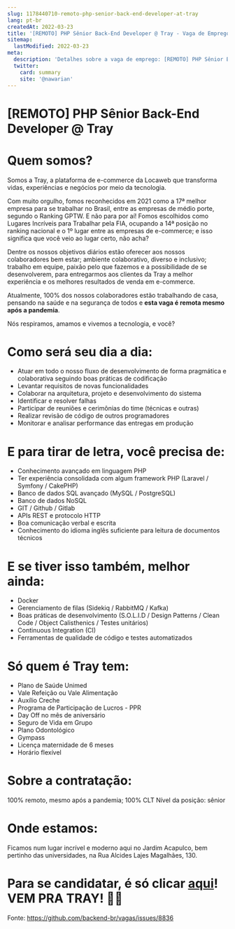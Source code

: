 ```yaml
---
slug: 1178440710-remoto-php-senior-back-end-developer-at-tray
lang: pt-br
createdAt: 2022-03-23
title: '[REMOTO] PHP Sênior Back-End Developer @ Tray - Vaga de Emprego'
sitemap:
  lastModified: 2022-03-23
meta:
  description: 'Detalhes sobre a vaga de emprego: [REMOTO] PHP Sênior Back-End Developer @ Tray'
  twitter:
    card: summary
    site: '@nawarian'
---
```


# [REMOTO] PHP Sênior Back-End Developer @ Tray

# Quem somos?

Somos a Tray, a plataforma de e-commerce da Locaweb que transforma vidas, experiências e negócios por meio da tecnologia.

Com muito orgulho, fomos reconhecidos em 2021 como a 17ª melhor empresa para se trabalhar no Brasil, entre as empresas de médio porte, segundo o Ranking GPTW. E não para por aí! Fomos escolhidos como Lugares Incríveis para Trabalhar pela FIA, ocupando a 14ª posição no ranking nacional e o 1º lugar entre as empresas de e-commerce; e isso significa que você veio ao lugar certo, não acha?

Dentre os nossos objetivos diários estão oferecer aos nossos colaboradores bem estar; ambiente colaborativo, diverso e inclusivo; trabalho em equipe, paixão pelo que fazemos e a possibilidade de se desenvolverem, para entregarmos aos clientes da Tray a melhor experiência e os melhores resultados de venda em e-commerce.

Atualmente, 100% dos nossos colaboradores  estão trabalhando de casa, pensando na saúde e na segurança de todos e **esta vaga é remota mesmo após a pandemia**.


Nós respiramos, amamos e vivemos a tecnologia, e você? 




# Como será seu dia a dia:

- Atuar em todo o nosso fluxo de desenvolvimento de forma pragmática e colaborativa seguindo boas práticas de codificação
- Levantar requisitos de novas funcionalidades
- Colaborar na arquitetura, projeto e desenvolvimento do sistema
- Identificar e resolver falhas
- Participar de reuniões e cerimônias do time (técnicas e outras)
- Realizar revisão de código de outros programadores
- Monitorar e analisar performance das entregas em produção

 

# E para tirar de letra, você precisa de:

- Conhecimento avançado em linguagem PHP
- Ter experiência consolidada com algum framework PHP (Laravel / Symfony / CakePHP)
- Banco de dados SQL avançado (MySQL / PostgreSQL)
- Banco de dados NoSQL
- GIT / Github / Gitlab
- APIs REST e protocolo HTTP
- Boa comunicação verbal e escrita
- Conhecimento do idioma inglês suficiente para leitura de documentos técnicos 

 

# E se tiver isso também, melhor ainda:

- Docker
- Gerenciamento de filas (Sidekiq / RabbitMQ / Kafka)
- Boas práticas de desenvolvimento (S.O.L.I.D / Design Patterns / Clean Code / Object Calisthenics / Testes unitários)
- Continuous Integration (CI)
- Ferramentas de qualidade de código e testes automatizados

 

# Só quem é Tray tem:


- Plano de Saúde Unimed 
- Vale Refeição ou Vale Alimentação
- Auxílio Creche
- Programa de Participação de Lucros - PPR
- Day Off no mês de aniversário
- Seguro de Vida em Grupo
- Plano Odontológico
- Gympass
- Licença maternidade de 6 meses
- Horário flexível

# Sobre a contratação:
100% remoto, mesmo após a pandemia;
100% CLT
Nível da posição: sênior

# Onde estamos:

Ficamos num lugar incrível e moderno aqui no Jardim Acapulco, bem pertinho das universidades, na Rua Alcides Lajes Magalhães, 130.

# Para se candidatar, é só clicar [aqui](https://jobs.kenoby.com/tray/job/pessoa-programadora-php-iii-remoto/623b2eee896391b268352fad?utm_source=website)! VEM PRA TRAY! 🛒💙


Fonte: https://github.com/backend-br/vagas/issues/8836